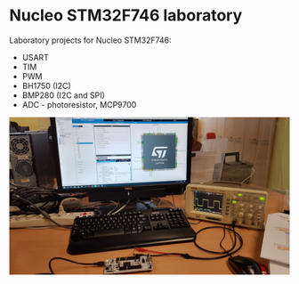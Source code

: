# Nucleo STM32F746 laboratory

Laboratory projects for Nucleo STM32F746:
- USART 
- TIM
- PWM
- BH1750 (I2C)
- BMP280 (I2C and SPI)
- ADC - photoresistor, MCP9700


![photo](images/photo.jpg)

